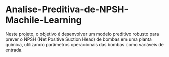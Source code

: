 # Analise-Preditiva-de-NPSH-Machile-Learning
Neste projeto, o objetivo é desenvolver um modelo preditivo robusto para prever o NPSH (Net Positive Suction Head) de bombas em uma planta química, utilizando parâmetros operacionais das bombas como variáveis de entrada.
